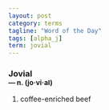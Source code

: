 ```yaml
---
layout: post
category: terms
tagline: "Word of the Day"
tags: [alpha_j]
term: jovial
---
```


<h3>Jovial<br/> <small>&mdash; n. (jo<span>&middot;</span>vi<span>&middot;</span>al)</small></h3>
<p><ol>
<li>coffee-enriched beef</li>
</ol></p>
